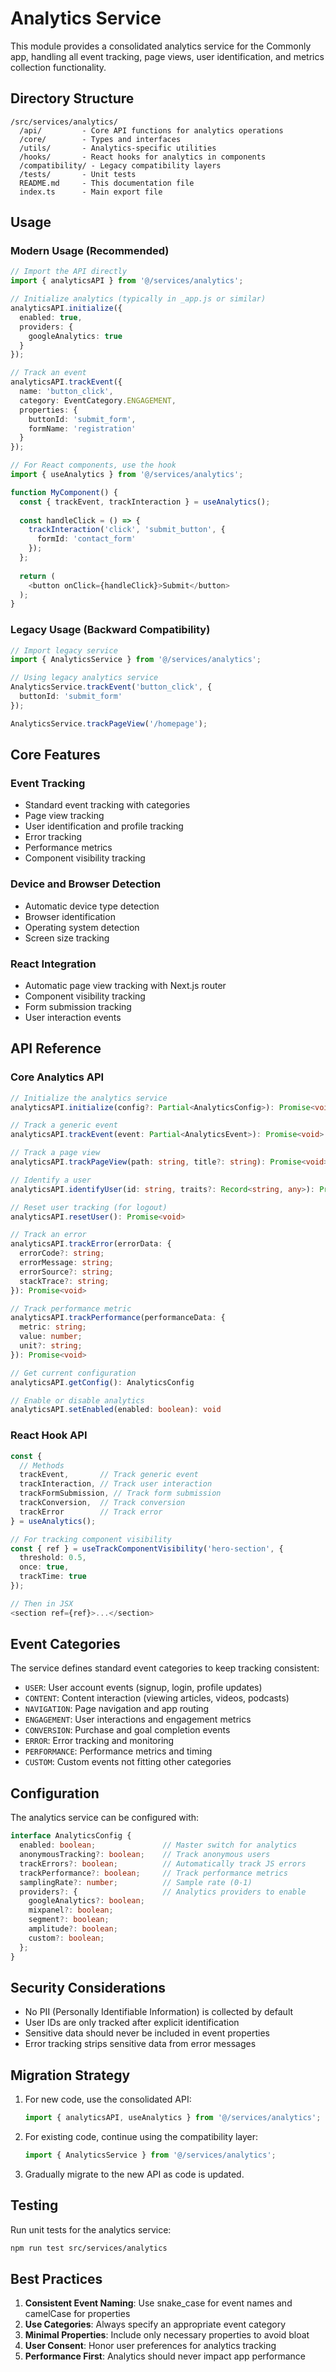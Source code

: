 # Analytics Service

This module provides a consolidated analytics service for the Commonly app, handling all event tracking, page views, user identification, and metrics collection functionality.

## Directory Structure

```
/src/services/analytics/
  /api/         - Core API functions for analytics operations
  /core/        - Types and interfaces
  /utils/       - Analytics-specific utilities
  /hooks/       - React hooks for analytics in components
  /compatibility/ - Legacy compatibility layers
  /tests/       - Unit tests
  README.md     - This documentation file
  index.ts      - Main export file
```

## Usage

### Modern Usage (Recommended)

```typescript
// Import the API directly
import { analyticsAPI } from '@/services/analytics';

// Initialize analytics (typically in _app.js or similar)
analyticsAPI.initialize({
  enabled: true,
  providers: {
    googleAnalytics: true
  }
});

// Track an event
analyticsAPI.trackEvent({
  name: 'button_click',
  category: EventCategory.ENGAGEMENT,
  properties: {
    buttonId: 'submit_form',
    formName: 'registration'
  }
});

// For React components, use the hook
import { useAnalytics } from '@/services/analytics';

function MyComponent() {
  const { trackEvent, trackInteraction } = useAnalytics();
  
  const handleClick = () => {
    trackInteraction('click', 'submit_button', {
      formId: 'contact_form'
    });
  };
  
  return (
    <button onClick={handleClick}>Submit</button>
  );
}
```

### Legacy Usage (Backward Compatibility)

```typescript
// Import legacy service
import { AnalyticsService } from '@/services/analytics';

// Using legacy analytics service
AnalyticsService.trackEvent('button_click', {
  buttonId: 'submit_form'
});

AnalyticsService.trackPageView('/homepage');
```

## Core Features

### Event Tracking

- Standard event tracking with categories
- Page view tracking
- User identification and profile tracking
- Error tracking
- Performance metrics
- Component visibility tracking

### Device and Browser Detection

- Automatic device type detection
- Browser identification
- Operating system detection
- Screen size tracking

### React Integration

- Automatic page view tracking with Next.js router
- Component visibility tracking
- Form submission tracking
- User interaction events

## API Reference

### Core Analytics API

```typescript
// Initialize the analytics service
analyticsAPI.initialize(config?: Partial<AnalyticsConfig>): Promise<void>

// Track a generic event
analyticsAPI.trackEvent(event: Partial<AnalyticsEvent>): Promise<void>

// Track a page view
analyticsAPI.trackPageView(path: string, title?: string): Promise<void>

// Identify a user
analyticsAPI.identifyUser(id: string, traits?: Record<string, any>): Promise<void>

// Reset user tracking (for logout)
analyticsAPI.resetUser(): Promise<void>

// Track an error
analyticsAPI.trackError(errorData: {
  errorCode?: string;
  errorMessage: string;
  errorSource?: string;
  stackTrace?: string;
}): Promise<void>

// Track performance metric
analyticsAPI.trackPerformance(performanceData: {
  metric: string;
  value: number;
  unit?: string;
}): Promise<void>

// Get current configuration
analyticsAPI.getConfig(): AnalyticsConfig

// Enable or disable analytics
analyticsAPI.setEnabled(enabled: boolean): void
```

### React Hook API

```typescript
const {
  // Methods
  trackEvent,       // Track generic event
  trackInteraction, // Track user interaction
  trackFormSubmission, // Track form submission
  trackConversion,  // Track conversion
  trackError        // Track error
} = useAnalytics();

// For tracking component visibility
const { ref } = useTrackComponentVisibility('hero-section', {
  threshold: 0.5,
  once: true,
  trackTime: true
});

// Then in JSX
<section ref={ref}>...</section>
```

## Event Categories

The service defines standard event categories to keep tracking consistent:

- `USER`: User account events (signup, login, profile updates)
- `CONTENT`: Content interaction (viewing articles, videos, podcasts)
- `NAVIGATION`: Page navigation and app routing
- `ENGAGEMENT`: User interactions and engagement metrics
- `CONVERSION`: Purchase and goal completion events
- `ERROR`: Error tracking and monitoring
- `PERFORMANCE`: Performance metrics and timing
- `CUSTOM`: Custom events not fitting other categories

## Configuration

The analytics service can be configured with:

```typescript
interface AnalyticsConfig {
  enabled: boolean;               // Master switch for analytics
  anonymousTracking?: boolean;    // Track anonymous users
  trackErrors?: boolean;          // Automatically track JS errors
  trackPerformance?: boolean;     // Track performance metrics
  samplingRate?: number;          // Sample rate (0-1)
  providers?: {                   // Analytics providers to enable
    googleAnalytics?: boolean;
    mixpanel?: boolean;
    segment?: boolean;
    amplitude?: boolean;
    custom?: boolean;
  };
}
```

## Security Considerations

- No PII (Personally Identifiable Information) is collected by default
- User IDs are only tracked after explicit identification
- Sensitive data should never be included in event properties
- Error tracking strips sensitive data from error messages

## Migration Strategy

1. For new code, use the consolidated API:
   ```typescript
   import { analyticsAPI, useAnalytics } from '@/services/analytics';
   ```

2. For existing code, continue using the compatibility layer:
   ```typescript
   import { AnalyticsService } from '@/services/analytics';
   ```

3. Gradually migrate to the new API as code is updated.

## Testing

Run unit tests for the analytics service:

```bash
npm run test src/services/analytics
```

## Best Practices

1. **Consistent Event Naming**: Use snake_case for event names and camelCase for properties
2. **Use Categories**: Always specify an appropriate event category
3. **Minimal Properties**: Include only necessary properties to avoid bloat
4. **User Consent**: Honor user preferences for analytics tracking
5. **Performance First**: Analytics should never impact app performance
